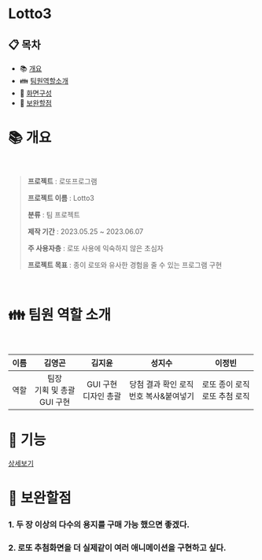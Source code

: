 # Lotto3

## :clipboard: 목차

- :books: <a href="#outline">개요</a>
- :family: <a href="#team">팀원역할소개</a>
- :bookmark_tabs: <a href="#function">화면구성</a>
- :mag_right: <a href="#fullfill">보완할점</a>

# :books: <a name="outline">개요</a>
<br/>

> **프로젝트** : 로또프로그램
>
> **프로젝트 이름** : Lotto3
>
> **분류** : 팀 프로젝트
>
> **제작 기간** : 2023.05.25 ~ 2023.06.07
> 
> **주 사용자층** : 로또 사용에 익숙하지 않은 초심자
>
> **프로젝트 목표** : 종이 로또와 유사한 경험을 줄 수 있는 프로그램 구현

<br/>

# :family: <a name="team">팀원 역할 소개</a>
<br/>

| 이름 | 김영곤 | 김지윤 | 성지수 | 이정빈 
| :---: | :----------: | :----------: | :----------: | :----------: | 
| 역할 | 팀장 </br> 기획 및 총괄 </br> GUI 구현 | GUI 구현 </br> 디자인 총괄 | 당첨 결과 확인 로직 </br> 번호 복사&붙여넣기 | 로또 종이 로직 </br> 로또 추첨 로직


# :scroll: <a name="function">기능</a>
[상세보기](https://github.com/0gon/Lotto3/blob/master/Presentation.md)

# :mag_right: <a name="#fullfill">보완할점</a>
### 1. 두 장 이상의 다수의 용지를 구매 가능 했으면 좋겠다.
### 2. 로또 추첨화면을 더 실제같이 여러 애니메이션을 구현하고 싶다.
